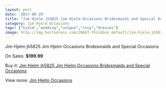 ```yaml
---
layout: post
date: '2017-09-29'
title: "Jim Hjelm jh5825 Jim Hjelm Occasions Bridesmaids and Special Occasions"
category: Jim Hjelm Occasions
tags: ["hjelm","wedding","unique","rosy","dresses"]
image: http://img.hectodress.com/26667-thickbox_default/jim-hjelm-jh5825-jim-hjelm-occasions-bridesmaids-and-special-occasions.jpg
---
```

Jim Hjelm jh5825 Jim Hjelm Occasions Bridesmaids and Special Occasions

On Sales: **$199.99**
<a href="https://www.hectodress.com/jim-hjelm-occasions/12359-jim-hjelm-jh5825-jim-hjelm-occasions-bridesmaids-and-special-occasions.html"><amp-img layout="responsive" width="600" height="600" src="//img.hectodress.com/26667-thickbox_default/jim-hjelm-jh5825-jim-hjelm-occasions-bridesmaids-and-special-occasions.jpg" alt="Jim Hjelm jh5825 Jim Hjelm Occasions Bridesmaids and Special Occasions 0" /></a>

Buy it: [Jim Hjelm jh5825 Jim Hjelm Occasions Bridesmaids and Special Occasions](https://www.hectodress.com/jim-hjelm-occasions/12359-jim-hjelm-jh5825-jim-hjelm-occasions-bridesmaids-and-special-occasions.html "Jim Hjelm jh5825 Jim Hjelm Occasions Bridesmaids and Special Occasions")

View more: [Jim Hjelm Occasions](https://www.hectodress.com/190-jim-hjelm-occasions "Jim Hjelm Occasions")